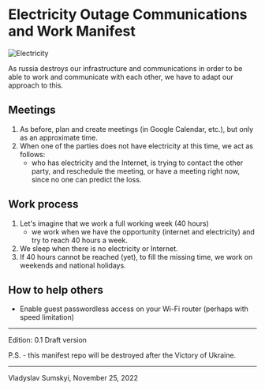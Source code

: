 # Electricity Outage Communications and Work Manifest

![Electricity](https://images.livemint.com/img/2022/08/07/600x338/Electricity_1659887166816_1659887167017_1659887167017.JPG)

As russia destroys our infrastructure and communications in order to be able to work and communicate with each other, we have to adapt our approach to this.
## Meetings
1. As before, plan and create meetings (in Google Calendar, etc.), but only as an approximate time.
2. When one of the parties does not have electricity at this time, we act as follows:
	* who has electricity and the Internet, is trying to contact the other party, and reschedule the meeting, or have a meeting right now, since no one can predict the loss.

## Work process
1. Let's imagine that we work a full working week (40 hours)
	* we work when we have the opportunity (internet and electricity) and try to reach 40 hours a week.
2. We sleep when there is no electricity or Internet.
3. If 40 hours cannot be reached (yet), to fill the missing time, we work on weekends and national holidays.

## How to help others
 * Enable guest passwordless access on your Wi-Fi router (perhaps with speed limitation)

<hr>

Edition: 0.1 Draft version

P.S. - this manifest repo will be destroyed after the Victory of Ukraine.

<hr>
Vladyslav Sumskyi, November 25, 2022
